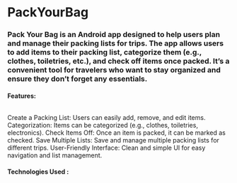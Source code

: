 # PackYourBag

### Pack Your Bag is an Android app designed to help users plan and manage their packing lists for trips. The app allows users to add items to their packing list, categorize them (e.g., clothes, toiletries, etc.), and check off items once packed. It’s a convenient tool for travelers who want to stay organized and ensure they don’t forget any essentials.

#### Features: 
###### 
Create a Packing List: Users can easily add, remove, and edit items.
Categorization: Items can be categorized (e.g., clothes, toiletries, electronics).
Check Items Off: Once an item is packed, it can be marked as checked.
Save Multiple Lists: Save and manage multiple packing lists for different trips.
User-Friendly Interface: Clean and simple UI for easy navigation and list management.
#### Technologies Used :
###### 
